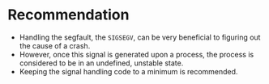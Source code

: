 # Recommendation

- Handling the segfault, the `SIGSEGV`, can be very beneficial to figuring out the cause of a crash.
- However, once this signal is generated upon a process, the process is considered to be in an undefined, unstable state.
- Keeping the signal handling code to a minimum is recommended.